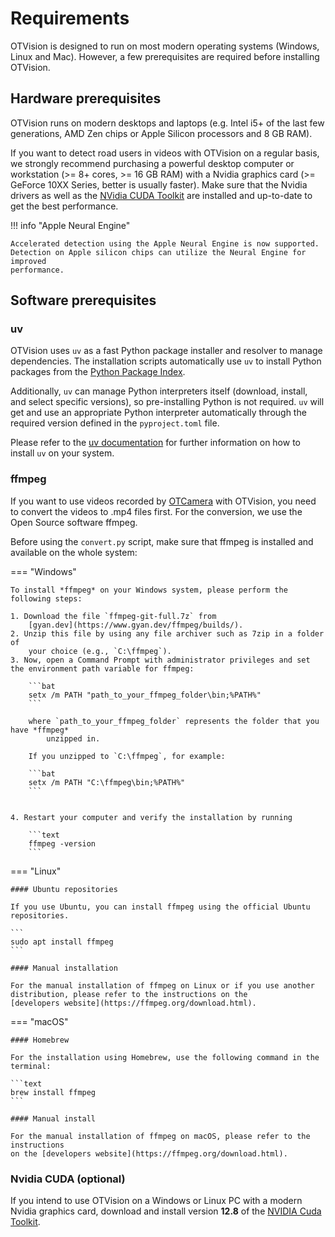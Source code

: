 # Requirements

OTVision is designed to run on most modern operating systems (Windows, Linux and Mac).
However, a few prerequisites are required before installing OTVision.

## Hardware prerequisites

OTVision runs on modern desktops and laptops (e.g. Intel i5+ of the last few generations, AMD Zen chips or Apple Silicon
processors and 8 GB RAM).

If you want to detect road users in videos with OTVision on a regular basis, we
strongly recommend purchasing a powerful desktop computer or workstation
(>= 8+ cores, >= 16 GB RAM)
with a Nvidia graphics card (>= GeForce 10XX Series, better is usually faster).
Make sure that the Nvidia drivers as well as the
[NVidia CUDA Toolkit](#nvidia-cuda-optional)
are installed and up-to-date to get the best performance.

!!! info "Apple Neural Engine"

    Accelerated detection using the Apple Neural Engine is now supported.
    Detection on Apple silicon chips can utilize the Neural Engine for improved
    performance.

## Software prerequisites

### uv

OTVision uses `uv` as a fast Python package installer and resolver to manage dependencies.
The installation scripts automatically use `uv` to install Python packages from the
[Python Package Index](https://pypi.org/).

Additionally, `uv` can manage Python interpreters itself (download, install, and select specific versions),
so pre-installing Python is not required.
`uv` will get and use an appropriate Python interpreter automatically through the
required version defined in the `pyproject.toml` file.

Please refer to the [uv documentation](https://docs.astral.sh/uv/) for further
information on how to install `uv` on your system.

### ffmpeg

If you want to use videos recorded by [OTCamera](/OTCamera) with OTVision,
you need to convert the videos to .mp4 files first.
For the conversion, we use the Open Source software ffmpeg.

Before using the `convert.py` script, make sure that ffmpeg is installed and available on the whole system:

=== "Windows"

    To install *ffmpeg* on your Windows system, please perform the following steps:

    1. Download the file `ffmpeg-git-full.7z` from
        [gyan.dev](https://www.gyan.dev/ffmpeg/builds/).
    2. Unzip this file by using any file archiver such as 7zip in a folder of
        your choice (e.g., `C:\ffmpeg`).
    3. Now, open a Command Prompt with administrator privileges and set the environment path variable for ffmpeg:

        ```bat
        setx /m PATH "path_to_your_ffmpeg_folder\bin;%PATH%"
        ```

        where `path_to_your_ffmpeg_folder` represents the folder that you have *ffmpeg*
            unzipped in.

        If you unzipped to `C:\ffmpeg`, for example:

        ```bat
        setx /m PATH "C:\ffmpeg\bin;%PATH%"
        ```


    4. Restart your computer and verify the installation by running

        ```text
        ffmpeg -version
        ```

=== "Linux"

    #### Ubuntu repositories

    If you use Ubuntu, you can install ffmpeg using the official Ubuntu repositories.

    ```
    sudo apt install ffmpeg
    ```

    #### Manual installation

    For the manual installation of ffmpeg on Linux or if you use another
    distribution, please refer to the instructions on the
    [developers website](https://ffmpeg.org/download.html).

=== "macOS"

    #### Homebrew

    For the installation using Homebrew, use the following command in the terminal:

    ```text
    brew install ffmpeg
    ```

    #### Manual install

    For the manual installation of ffmpeg on macOS, please refer to the instructions
    on the [developers website](https://ffmpeg.org/download.html).

### Nvidia CUDA (optional)

If you intend to use OTVision on a Windows or Linux PC with a modern
Nvidia graphics card, download and install version **12.8** of the
[NVIDIA Cuda Toolkit](https://developer.nvidia.com/cuda-toolkit-archive).
